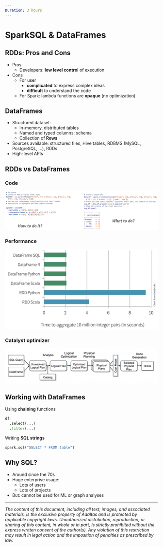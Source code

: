 ```yaml
---
Duration: 3 hours
---
```


# SparkSQL & DataFrames

## RDDs: Pros and Cons

- Pros
  - Developers: **low level control** of execution
- Cons
  - For user
    - **complicated** to express complex ideas
    - **difficult** to understand the code
  - For Spark: lambda functions are **opaque** (no optimization)

## DataFrames

- Structured dataset:
  - In-memory, distributed tables
  - Named and typed columns: schema
  - Collection of **Rows**
- Sources available: structured files, Hive tables, RDBMS (MySQL, PostgreSQL, …), RDDs
- High-level APIs

## RDDs vs DataFrames

### Code

![RDDs vs DataFrames code](./image/rdd_dataframe_code.PNG)

### Performance

![RDDs vs DataFrames performance](./image/rdd_df_performance.PNG)

### Catalyst optimizer

![Catalyst optimizer](./image/catalyst_optimizer.png)

## Working with DataFrames

Using **chaining** functions

```python
df
  .select(...)
  .filter(...)
```

Writing **SQL strings**

```python
spark.sql("SELECT * FROM table")
```

## Why SQL?

- Around since the 70s
- Huge enterprise usage:
  - Lots of users
  - Lots of projects
- But: cannot be used for ML or graph analyses

---

*The content of this document, including all text, images, and associated materials, is the exclusive property of Adaltas and is protected by applicable copyright laws. Unauthorized distribution, reproduction, or sharing of this content, in whole or in part, is strictly prohibited without the express written consent of the author(s). Any violation of this restriction may result in legal action and the imposition of penalties as prescribed by law.*
